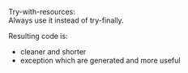 Try-with-resources:   
Always use it instead of try-finally. 
   
Resulting code is: 
- cleaner and shorter
- exception which are generated and more useful
  

